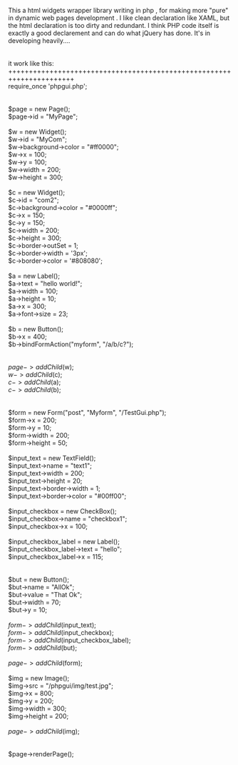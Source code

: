     
This a html widgets wrapper library writing in php , for making more "pure" in dynamic web pages development . I like clean declaration like XAML, but the html declaration  is too dirty and redundant. I think PHP code itself is exactly a good declarement  and can do what jQuery has done. It's in developing heavily....<br/>
<br/><br/>
it work like this:<br/>
++++++++++++++++++++++++++++++++++++++++++++++++++++++++++++++++++++++<br/>
require_once 'phpgui.php';<br/>
<br/>
<br/>
$page = new Page();<br/>
$page->id = "MyPage";<br/>
<br/>
$w = new Widget();<br/>
$w->id = "MyCom";<br/>
$w->background->color = "#ff0000";<br/>
$w->x = 100;<br/>
$w->y = 100;<br/>
$w->width = 200;<br/>
$w->height = 300;<br/>
<br/>
$c = new Widget();<br/>
$c->id = "com2";<br/>
$c->background->color = "#0000ff";<br/>
$c->x = 150;<br/>
$c->y = 150;<br/>
$c->width = 200;<br/>
$c->height = 300;<br/>
$c->border->outSet = 1;<br/>
$c->border->width = '3px';<br/>
$c->border->color = '#808080';<br/>
<br/>
$a = new Label();<br/>
$a->text = "hello world!";<br/>
$a->width = 100;<br/>
$a->height = 10;<br/>
$a->x = 300;<br/>
$a->font->size = 23;<br/>
<br/>
$b = new Button();<br/>
$b->x = 400;<br/>
$b->bindFormAction("myform", "/a/b/c?");<br/>
<br/>
<br/>
$page->addChild($w);<br/>
$w->addChild($c);<br/>
$c->addChild($a);<br/>
$c->addChild($b);<br/>
<br/>
<br/>
$form = new Form("post", "Myform", "/TestGui.php");<br/>
$form->x = 200;<br/>
$form->y = 10;<br/>
$form->width = 200;<br/>
$form->height = 50;<br/>
<br/>
$input_text = new TextField();<br/>
$input_text->name = "text1";<br/>
$input_text->width = 200;<br/>
$input_text->height = 20;<br/>
$input_text->border->width = 1;<br/>
$input_text->border->color = "#00ff00";<br/>
<br/>
$input_checkbox = new CheckBox();<br/>
$input_checkbox->name = "checkbox1";<br/>
$input_checkbox->x = 100;<br/>
<br/>
$input_checkbox_label = new Label();<br/>
$input_checkbox_label->text = "hello";<br/>
$input_checkbox_label->x = 115;<br/>
<br/>
<br/>
$but = new Button();<br/>
$but->name = "AllOk";<br/>
$but->value = "That Ok";<br/>
$but->width = 70;<br/>
$but->y = 10;<br/>
<br/>
$form->addChild($input_text);<br/>
$form->addChild($input_checkbox);<br/>
$form->addChild($input_checkbox_label);<br/>
$form->addChild($but);<br/>
<br/>
$page->addChild($form);<br/>
<br/>
$img = new Image();<br/>
$img->src = "/phpgui/img/test.jpg";<br/>
$img->x = 800;<br/>
$img->y = 200;<br/>
$img->width = 300;<br/>
$img->height = 200;<br/>
<br/>
$page->addChild($img);<br/>
<br/>
<br/>
$page->renderPage();<br/>

